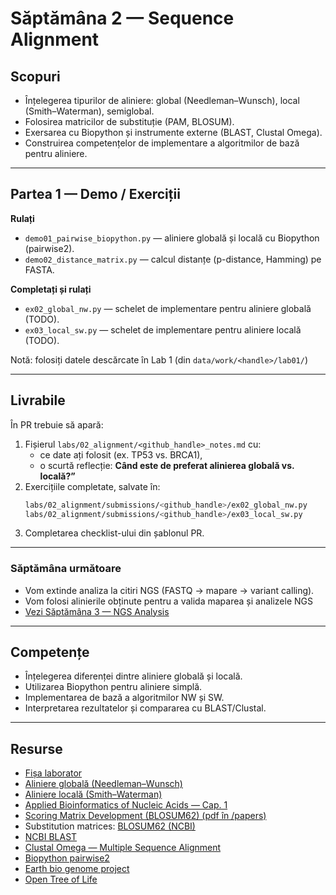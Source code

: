 # Săptămâna 2 — Sequence Alignment

## Scopuri
- Înțelegerea tipurilor de aliniere: global (Needleman–Wunsch), local (Smith–Waterman), semiglobal.  
- Folosirea matricilor de substituție (PAM, BLOSUM).  
- Exersarea cu Biopython și instrumente externe (BLAST, Clustal Omega).  
- Construirea competențelor de implementare a algoritmilor de bază pentru aliniere.

---

## Partea 1 — Demo / Exerciții
**Rulați**  
- `demo01_pairwise_biopython.py` — aliniere globală și locală cu Biopython (pairwise2).  
- `demo02_distance_matrix.py` — calcul distanțe (p-distance, Hamming) pe FASTA.  

**Completați și rulați**  
- `ex02_global_nw.py` — schelet de implementare pentru aliniere globală (TODO).  
- `ex03_local_sw.py` — schelet de implementare pentru aliniere locală (TODO).  

Notă: folosiți datele descărcate în Lab 1 (din `data/work/<handle>/lab01/`)

---

## Livrabile
În PR trebuie să apară:
1. Fișierul `labs/02_alignment/<github_handle>_notes.md` cu:  
   - ce date ați folosit (ex. TP53 vs. BRCA1),  
   - o scurtă reflecție: **Când este de preferat alinierea globală vs. locală?”**  
2. Exercițiile completate, salvate în:  
   ```bash
   labs/02_alignment/submissions/<github_handle>/ex02_global_nw.py
   labs/02_alignment/submissions/<github_handle>/ex03_local_sw.py
   ```
3. Completarea checklist-ului din șablonul PR.

---

### Săptămâna următoare
- Vom extinde analiza la citiri NGS (FASTQ → mapare → variant calling).
- Vom folosi alinierile obținute pentru a valida maparea și analizele NGS
- [Vezi Săptămâna 3 — NGS Analysis](../03_formats&NGS/README.md)

---

## Competențe
- Înțelegerea diferenței dintre aliniere globală și locală.
- Utilizarea Biopython pentru aliniere simplă.
- Implementarea de bază a algoritmilor NW și SW.
- Interpretarea rezultatelor și compararea cu BLAST/Clustal.

---

## Resurse 
- [Fișa laborator](../../docs/lab_onepagers/02_alignment.md)  
- [Aliniere globală (Needleman–Wunsch)](../../docs/presentations/alignment1.pdf)  
- [Aliniere locală (Smith–Waterman)](../../docs/presentations/alignment2.pdf)  
- [Applied Bioinformatics of Nucleic Acids — Cap. 1](../../docs/papers/Applied_Bioinformatics.pdf)  
- [Scoring Matrix Development (BLOSUM62) (pdf în /papers)](../../docs/papers/Scoring_matrix_development_BLOSUM62.pdf)  
- Substitution matrices: [BLOSUM62 (NCBI)](https://www.ncbi.nlm.nih.gov/IEB/ToolBox/C_DOC/lxr/source/data/BLOSUM62)  
- [NCBI BLAST](https://blast.ncbi.nlm.nih.gov/Blast.cgi)  
- [Clustal Omega — Multiple Sequence Alignment](https://www.ebi.ac.uk/Tools/msa/clustalo/)  
- [Biopython pairwise2](https://biopython.org/docs/1.75/api/Bio.pairwise2.html)  
- [Earth bio genome project](https://www.earthbiogenome.org/)
- [Open Tree of Life](https://tree.opentreeoflife.org/)